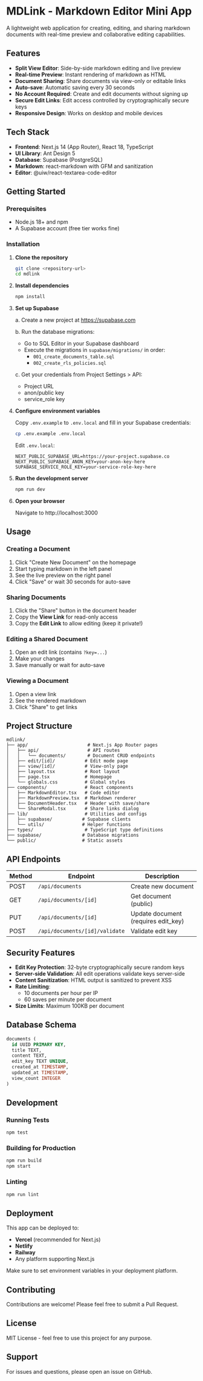 # MDLink - Markdown Editor Mini App

A lightweight web application for creating, editing, and sharing markdown documents with real-time preview and collaborative editing capabilities.

## Features

- **Split View Editor**: Side-by-side markdown editing and live preview
- **Real-time Preview**: Instant rendering of markdown as HTML
- **Document Sharing**: Share documents via view-only or editable links
- **Auto-save**: Automatic saving every 30 seconds
- **No Account Required**: Create and edit documents without signing up
- **Secure Edit Links**: Edit access controlled by cryptographically secure keys
- **Responsive Design**: Works on desktop and mobile devices

## Tech Stack

- **Frontend**: Next.js 14 (App Router), React 18, TypeScript
- **UI Library**: Ant Design 5
- **Database**: Supabase (PostgreSQL)
- **Markdown**: react-markdown with GFM and sanitization
- **Editor**: @uiw/react-textarea-code-editor

## Getting Started

### Prerequisites

- Node.js 18+ and npm
- A Supabase account (free tier works fine)

### Installation

1. **Clone the repository**
   ```bash
   git clone <repository-url>
   cd mdlink
   ```

2. **Install dependencies**
   ```bash
   npm install
   ```

3. **Set up Supabase**

   a. Create a new project at https://supabase.com

   b. Run the database migrations:
      - Go to SQL Editor in your Supabase dashboard
      - Execute the migrations in `supabase/migrations/` in order:
        - `001_create_documents_table.sql`
        - `002_create_rls_policies.sql`

   c. Get your credentials from Project Settings > API:
      - Project URL
      - anon/public key
      - service_role key

4. **Configure environment variables**

   Copy `.env.example` to `.env.local` and fill in your Supabase credentials:
   ```bash
   cp .env.example .env.local
   ```

   Edit `.env.local`:
   ```env
   NEXT_PUBLIC_SUPABASE_URL=https://your-project.supabase.co
   NEXT_PUBLIC_SUPABASE_ANON_KEY=your-anon-key-here
   SUPABASE_SERVICE_ROLE_KEY=your-service-role-key-here
   ```

5. **Run the development server**
   ```bash
   npm run dev
   ```

6. **Open your browser**

   Navigate to http://localhost:3000

## Usage

### Creating a Document

1. Click "Create New Document" on the homepage
2. Start typing markdown in the left panel
3. See the live preview on the right panel
4. Click "Save" or wait 30 seconds for auto-save

### Sharing Documents

1. Click the "Share" button in the document header
2. Copy the **View Link** for read-only access
3. Copy the **Edit Link** to allow editing (keep it private!)

### Editing a Shared Document

1. Open an edit link (contains `?key=...`)
2. Make your changes
3. Save manually or wait for auto-save

### Viewing a Document

1. Open a view link
2. See the rendered markdown
3. Click "Share" to get links

## Project Structure

```
mdlink/
├── app/                      # Next.js App Router pages
│   ├── api/                  # API routes
│   │   └── documents/        # Document CRUD endpoints
│   ├── edit/[id]/           # Edit mode page
│   ├── view/[id]/           # View-only page
│   ├── layout.tsx           # Root layout
│   ├── page.tsx             # Homepage
│   └── globals.css          # Global styles
├── components/              # React components
│   ├── MarkdownEditor.tsx   # Code editor
│   ├── MarkdownPreview.tsx  # Markdown renderer
│   ├── DocumentHeader.tsx   # Header with save/share
│   └── ShareModal.tsx       # Share links dialog
├── lib/                     # Utilities and configs
│   ├── supabase/           # Supabase clients
│   └── utils/              # Helper functions
├── types/                   # TypeScript type definitions
├── supabase/               # Database migrations
└── public/                 # Static assets
```

## API Endpoints

| Method | Endpoint | Description |
|--------|----------|-------------|
| POST | `/api/documents` | Create new document |
| GET | `/api/documents/[id]` | Get document (public) |
| PUT | `/api/documents/[id]` | Update document (requires edit_key) |
| POST | `/api/documents/[id]/validate` | Validate edit key |

## Security Features

- **Edit Key Protection**: 32-byte cryptographically secure random keys
- **Server-side Validation**: All edit operations validate keys server-side
- **Content Sanitization**: HTML output is sanitized to prevent XSS
- **Rate Limiting**:
  - 10 documents per hour per IP
  - 60 saves per minute per document
- **Size Limits**: Maximum 100KB per document

## Database Schema

```sql
documents (
  id UUID PRIMARY KEY,
  title TEXT,
  content TEXT,
  edit_key TEXT UNIQUE,
  created_at TIMESTAMP,
  updated_at TIMESTAMP,
  view_count INTEGER
)
```

## Development

### Running Tests
```bash
npm test
```

### Building for Production
```bash
npm run build
npm start
```

### Linting
```bash
npm run lint
```

## Deployment

This app can be deployed to:

- **Vercel** (recommended for Next.js)
- **Netlify**
- **Railway**
- Any platform supporting Next.js

Make sure to set environment variables in your deployment platform.

## Contributing

Contributions are welcome! Please feel free to submit a Pull Request.

## License

MIT License - feel free to use this project for any purpose.

## Support

For issues and questions, please open an issue on GitHub.
